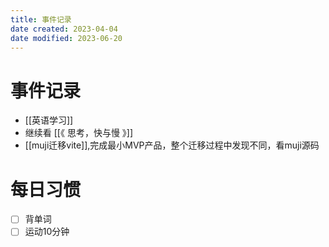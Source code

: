 ```yaml
---
title: 事件记录
date created: 2023-04-04
date modified: 2023-06-20
---
```


# 事件记录

- [[英语学习]]
- 继续看 [[《 思考，快与慢 》]]
- [[muji迁移vite]],完成最小MVP产品，整个迁移过程中发现不同，看muji源码

# 每日习惯

- [ ] 背单词
- [ ] 运动10分钟
